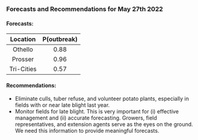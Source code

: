 ###  Forecasts and Recommendations for May 27th 2022
#### Forecasts:

| Location | P(outbreak) |
| :---: | :---: |
| Othello | 0.88 |
| Prosser | 0.96 |
| Tri-Cities | 0.57 |

#### Recommendations:

* Eliminate culls, tuber refuse, and volunteer potato plants, especially in fields with or near late blight last year.
* Monitor fields for late blight. This is very important for (i) effective management and (ii) accurate forecasting. Growers, field representatives, and extension agents serve as the eyes on the ground. We need this information to provide meaningful forecasts.
